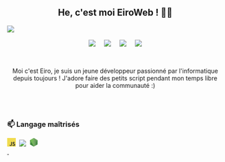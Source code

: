 <h2 align="center">He, c'est moi EiroWeb ! ✌🏼</h2>

<img src="https://cdn.discordapp.com/attachments/769272569034833920/782770403973529610/tenor_2.gif">

<p align='center'>
<a href="https://discord.gg/eiro"><img height="30" src="https://cdn.jsdelivr.net/npm/simple-icons@v3/icons/discord.svg"></a>&nbsp;&nbsp;&nbsp;&nbsp;
<a href="https://www.youtube.com/c/sqostik?sub_confirmation=1"><img height="30" src="https://cdn.jsdelivr.net/npm/simple-icons@v3/icons/youtube.svg"></a>&nbsp;&nbsp;&nbsp;&nbsp;
<a href="https://twitter.com/eiroweb"><img height="30" src="https://cdn.jsdelivr.net/npm/simple-icons@v3/icons/twitter.svg"></a>&nbsp;&nbsp;&nbsp;&nbsp;
<a href="https://instagram.com/eiroweb"><img height="30" src="https://cdn.jsdelivr.net/npm/simple-icons@v3/icons/instagram.svg"></a>
</p>
<br>
<p align="center">Moi c'est Eiro, je suis un jeune développeur passionné par l'informatique depuis toujours ! J'adore faire des petits script pendant mon temps libre pour aider la communauté :)</p>
<br>
<br>

### 📫 Langage maîtrisés
<code><img height="20" src="https://raw.githubusercontent.com/github/explore/80688e429a7d4ef2fca1e82350fe8e3517d3494d/topics/javascript/javascript.png"></code>&nbsp;
<code><img height="20" src="https://upload.wikimedia.org/wikipedia/commons/thumb/c/c3/Python-logo-notext.svg/1024px-Python-logo-notext.svg.png"></code>&nbsp;
<code><img height="20" src="https://raw.githubusercontent.com/github/explore/80688e429a7d4ef2fca1e82350fe8e3517d3494d/topics/nodejs/nodejs.png"></code>&nbsp;
<br>
<a href="https://github.com/EiroWeb">
  
